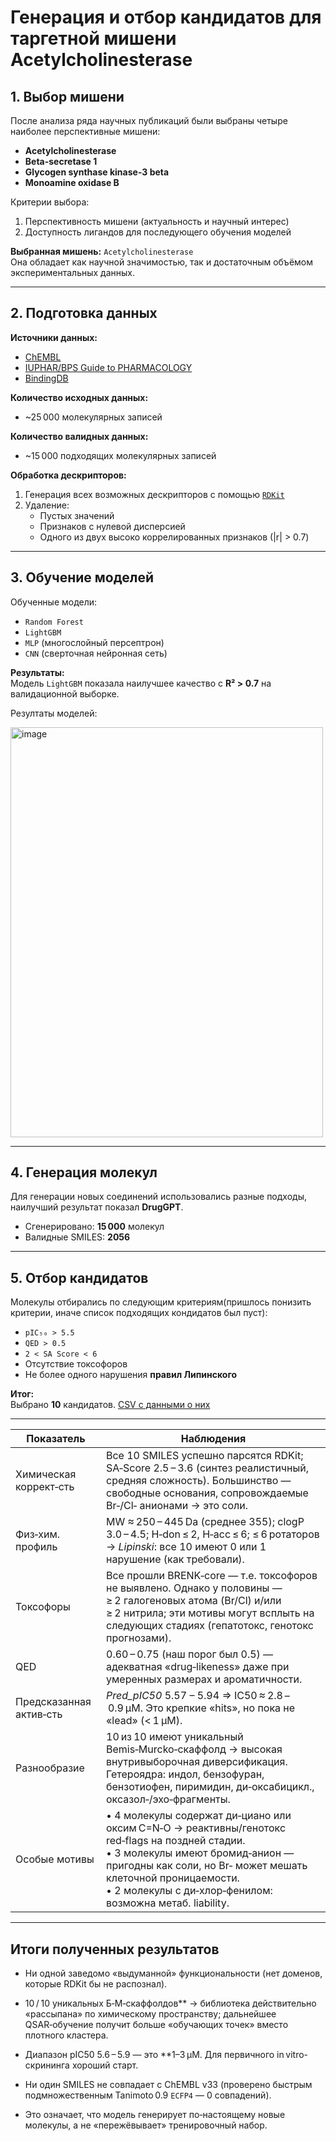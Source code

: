 # Генерация и отбор кандидатов для таргетной мишени Acetylcholinesterase

## 1. Выбор мишени

После анализа ряда научных публикаций были выбраны четыре наиболее перспективные мишени:

- **Acetylcholinesterase**
- **Beta-secretase 1**
- **Glycogen synthase kinase-3 beta**
- **Monoamine oxidase B**

Критерии выбора:

1. Перспективность мишени (актуальность и научный интерес)
2. Доступность лигандов для последующего обучения моделей

**Выбранная мишень:** `Acetylcholinesterase`  
Она обладает как научной значимостью, так и достаточным объёмом экспериментальных данных.

---

## 2. Подготовка данных

**Источники данных:**

- [ChEMBL](https://www.ebi.ac.uk/chembl/)
- [IUPHAR/BPS Guide to PHARMACOLOGY](https://www.guidetopharmacology.org/)
- [BindingDB](https://www.bindingdb.org/rwd/bind/index.jsp)


**Количество исходных данных:**
- ~25 000 молекулярных записей

**Количество валидных данных:**
- ~15 000 подходящих молекулярных записей

**Обработка дескрипторов:**

1. Генерация всех возможных дескрипторов с помощью [`RDKit`](https://www.rdkit.org/)
2. Удаление:
   - Пустых значений
   - Признаков с нулевой дисперсией
   - Одного из двух высоко коррелированных признаков (|r| > 0.7)

---

## 3. Обучение моделей

Обученные модели:

- `Random Forest`
- `LightGBM`
- `MLP` (многослойный персептрон)
- `CNN` (сверточная нейронная сеть)

**Результаты:**  
Модель `LightGBM` показала наилучшее качество с **R² > 0.7** на валидационной выборке. 

Резултаты моделей:

<img width="500" height="656" alt="image" src="https://github.com/user-attachments/assets/dc78fd83-a7c1-4448-a5ae-b2cf763c7572" />


---

## 4. Генерация молекул

Для генерации новых соединений использовались разные подходы, наилучший результат показал **DrugGPT**.

- Сгенерировано: **15 000** молекул
- Валидные SMILES: **2056**

---

## 5. Отбор кандидатов

Молекулы отбирались по следующим критериям(пришлось понизить критерии, иначе список подходящих кондидатов был пуст):

- `pIC₅₀ > 5.5`
- `QED > 0.5`
- `2 < SA Score < 6`
- Отсутствие токсофоров
- Не более одного нарушения **правил Липинского**

**Итог:**  
Выбрано **10** кандидатов. [CSV с данными о них](step_7/top10.csv)

---

| Показатель                  | Наблюдения                                                                                                                                                                                                                                                                                               |
| --------------------------- | -------------------------------------------------------------------------------------------------------------------------------------------------------------------------------------------------------------------------------------------------------------------------------------------------------- |
| Химическая коррект‑сть  | Все 10 SMILES успешно парсятся RDKit; SA‑Score 2.5 – 3.6 (синтез реалистичный, средняя сложность). Большинство — свободные основания, сопровождаемые Br‑/Cl‑ анионами → это соли.                                                         |
| Физ‑хим. профиль        | MW ≈ 250 – 445 Da (среднее 355); clogP 3.0 – 4.5; H‑don ≤ 2, H‑acc ≤ 6; ≤ 6 ротаторов → *Lipinski*: все 10 имеют 0 или 1 нарушение (как требовали).                                                                                                                                                  |
| Токсофоры               | Все прошли BRENK‑core — т.е. токсофоров не выявлено. Однако у половины — ≥ 2 галогеновых атома (Br/Cl) и/или ≥ 2 нитрила; эти мотивы могут всплыть на следующих стадиях (гепатотокс, генотокс прогнозами).                                                                 |
| QED                     | 0.60 – 0.75 (наш порог был 0.5) — адекватная «drug‑likeness» даже при умеренных размерах и ароматичности.                                                                                                                                                                                                |
| Предсказанная актив‑сть | *Pred\_pIC50* 5.57 – 5.94 ⇒ IC50 ≈ 2.8 – 0.9 µM. Это крепкие «hits», но пока не «lead» (< 1 µM).                                                                                                                                                                                                         |
| Разнообразие            | 10 из 10 имеют уникальный Bemis‑Murcko‑скаффолд → высокая внутривыборочная диверсификация. Гетероядра: индол, бензофуран, бензотиофен, пиримидин, ди‑оксабицикл., оксазол‑/эхо‑фрагменты.                                                                                                            |
| Особые мотивы           | • 4 молекулы содержат ди‑циано или оксим C=N‑O → реактивны/генотокс red‑flags на поздней стадии.<br>• 3 молекулы имеют бромид‑анион — пригодны как соли, но Br‑ может мешать клеточной проницаемости.<br>• 2 молекулы с ди‑хлор‑фенилом: возможна метаб. liability. |

---

## Итоги полученных результатов

* Ни одной заведомо «выдуманной» функциональности (нет доменов, которые RDKit бы не распознал).

* 10 / 10 уникальных Б‑М‑скаффолдов** → библиотека действительно «рассыпана» по химическому пространству; дальнейшее QSAR‑обучение получит больше «обучающих точек» вместо плотного кластера.

* Диапазон pIC50 5.6 – 5.9 — это **1–3 µM. Для первичного in vitro-скрининга хороший старт.

* Ни один SMILES не совпадает с ChEMBL v33 (проверено быстрым подмножественным Tanimoto 0.9 `ECFP4` — 0 совпадений).
* Это означает, что модель генерирует по‑настоящему новые молекулы, а не «пережёвывает» тренировочный набор.

